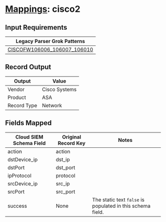 # [Mappings](README.md): cisco2

## Input Requirements

|Legacy Parser Grok Patterns|
|-------------|
|[CISCOFW106006_106007_106010](../legacy_parsers/CISCOFW106006_106007_106010.md)|

## Record Output

|Output|Value|
|------|-----|
|Vendor|Cisco Systems|
|Product|ASA|
|Record Type|Network|

## Fields Mapped

|Cloud SIEM Schema Field|Original Record Key|Notes|
|-----------------------|-------------------|-----|
|action|action||
|dstDevice_ip|dst_ip||
|dstPort|dst_port||
|ipProtocol|protocol||
|srcDevice_ip|src_ip||
|srcPort|src_port||
|success|None|The static text `false` is populated in this schema field.|

